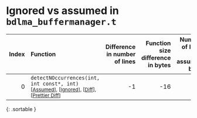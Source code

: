 # Ignored vs assumed in `bdlma_buffermanager.t`

<script src="../sorttable.js"></script>

|   Index | Function                                                                                                                                                  |   Difference in number of lines |   Function size difference in bytes |   Number of lines in assumed build |   Number of bytes in assumed build |   Number of lines in ignored build |   Number of bytes in ignored build |
|--------:|:----------------------------------------------------------------------------------------------------------------------------------------------------------|--------------------------------:|------------------------------------:|-----------------------------------:|-----------------------------------:|-----------------------------------:|-----------------------------------:|
|       0 | `detectNOccurrences(int, int const*, int)` <sup>\[[Assumed](0-assume)\], \[[Ignored](0-none)\], \[[Diff](0.diff.html)\], \[[Prettier Diff](0-diff.html)\] |                              -1 |                                 -16 |                                123 |                                416 |                                124 |                                432 |
{: .sortable }
